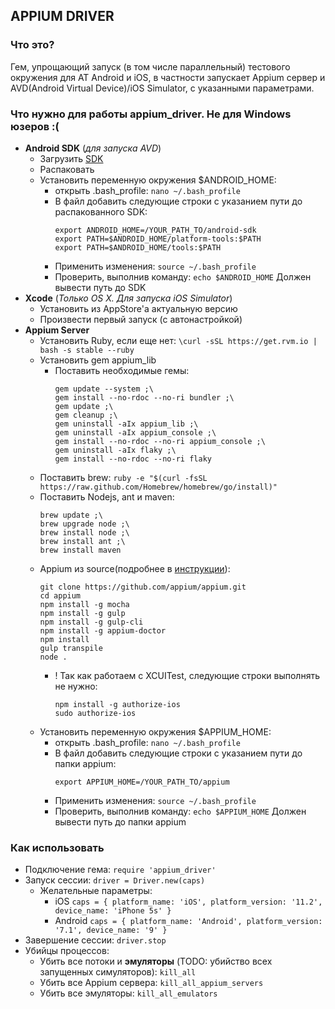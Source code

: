 APPIUM DRIVER
-------------

### Что это?
Гем, упрощающий запуск (в том числе параллельный) тестового окружения для АТ Android и iOS, в частности
запускает Appium сервер и AVD(Android Virtual Device)/iOS Simulator, с указанными параметрами.

### Что нужно для работы appium_driver. Не для Windows юзеров :(
- **Android SDK** (*для запуска AVD*)
  - Загрузить [SDK](https://developer.android.com/studio/releases/sdk-tools.html)
  - Распаковать
  - Установить переменную окружения $ANDROID_HOME:
    - открыть .bash_profile: `nano ~/.bash_profile `
    - В файл добавить следующие строки с указанием пути до распакованного SDK:
       ```
       export ANDROID_HOME=/YOUR_PATH_TO/android-sdk
       export PATH=$ANDROID_HOME/platform-tools:$PATH
       export PATH=$ANDROID_HOME/tools:$PATH
       ```
    - Применить изменения: `source ~/.bash_profile`
    - Проверить, выполнив команду: `echo $ANDROID_HOME`
    Должен вывести путь до SDK
- **Xcode** (*Только OS X. Для запуска iOS Simulator*)
  - Установить из AppStore'a актуальную версию
  - Произвести первый запуск (с автонастройкой)
- **Appium Server**
  - Установить Ruby, если еще нет: `\curl -sSL https://get.rvm.io | bash -s stable --ruby`
  - Установить gem appium_lib
    - Поставить необходимые гемы:
        ```
        gem update --system ;\
        gem install --no-rdoc --no-ri bundler ;\
        gem update ;\
        gem cleanup ;\
        gem uninstall -aIx appium_lib ;\
        gem uninstall -aIx appium_console ;\
        gem install --no-rdoc --no-ri appium_console ;\
        gem uninstall -aIx flaky ;\
        gem install --no-rdoc --no-ri flaky
        ```
  - Поставить brew: `ruby -e "$(curl -fsSL https://raw.github.com/Homebrew/homebrew/go/install)"`
  - Поставить Nodejs, ant и maven:
      ```
      brew update ;\
      brew upgrade node ;\
      brew install node ;\
      brew install ant ;\
      brew install maven
      ```
  - Appium из source(подробнее в [инструкции](https://github.com/appium/appium/blob/master/docs/en/contributing-to-appium/appium-from-source.md#setting-up-appium-from-source)):
      ```
      git clone https://github.com/appium/appium.git
      cd appium
      npm install -g mocha
      npm install -g gulp
      npm install -g gulp-cli
      npm install -g appium-doctor
      npm install
      gulp transpile
      node .
      ```
      - ! Так как работаем с XCUITest, следующие строки выполнять не нужно:
         ```
         npm install -g authorize-ios
         sudo authorize-ios
         ```
  - Установить переменную окружения $APPIUM_HOME:
     - открыть .bash_profile: `nano ~/.bash_profile `
     - В файл добавить следующие строки с указанием пути до папки appium:
        ```
        export APPIUM_HOME=/YOUR_PATH_TO/appium
        ```
     - Применить изменения: `source ~/.bash_profile`
     - Проверить, выполнив команду: `echo $APPIUM_HOME`
     Должен вывести путь до папки appium        
### Как использовать
- Подключение гема: `require 'appium_driver'`
- Запуск сессии: `driver = Driver.new(caps)`
  - Желательные параметры:
    - iOS `caps = { platform_name: 'iOS', platform_version: '11.2', device_name: 'iPhone 5s' }`
    - Android `caps = { platform_name: 'Android', platform_version: '7.1', device_name: '9' }`
- Завершение сессии: `driver.stop`
- Убийцы процессов:
  - Убить все потоки и **эмуляторы** (TODO: убийство всех запущенных симуляторов): `kill_all`
  - Убить все Appium сервера: `kill_all_appium_servers`
  - Убить все эмуляторы: `kill_all_emulators`
  
